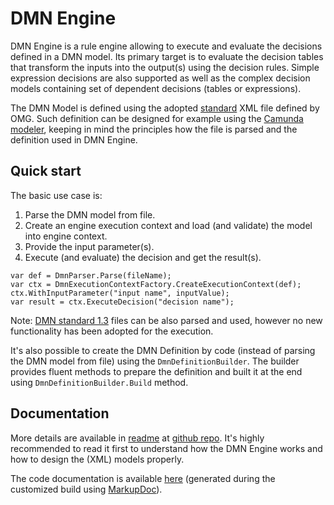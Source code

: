 # DMN Engine #
DMN Engine is a rule engine allowing to execute and evaluate the decisions defined in a DMN model. Its primary target is to evaluate the decision tables that transform the inputs into the output(s) using the decision rules. Simple expression decisions are also supported as well as the complex decision models containing set of dependent decisions (tables or expressions).

The DMN Model is defined using the adopted [standard](https://www.omg.org/spec/DMN/1.1/) XML file defined by OMG. Such definition can be designed for example using the [Camunda modeler](https://camunda.com/download/modeler/), keeping in mind the principles how the file is parsed and the definition used in DMN Engine.

## Quick start ##
The basic use case is:

1. Parse the DMN model from file.
2. Create an engine execution context and load (and validate) the model into engine context.
3. Provide the input parameter(s).
4. Execute (and evaluate) the decision and get the result(s).

```
var def = DmnParser.Parse(fileName);
var ctx = DmnExecutionContextFactory.CreateExecutionContext(def);
ctx.WithInputParameter("input name", inputValue);
var result = ctx.ExecuteDecision("decision name");
```
Note: [DMN standard 1.3](https://www.omg.org/spec/DMN/1.3/) files can be also parsed and used, however no new functionality has been adopted for the execution.

It's also possible to create the DMN Definition by code (instead of parsing the DMN model from file) using the `DmnDefinitionBuilder`. The builder provides fluent methods to prepare the definition and built it at the end using `DmnDefinitionBuilder.Build` method.

## Documentation ##
More details are available in [readme](https://github.com/adamecr/Common.DMN.Engine/blob/master/readme.md) at [github repo](https://github.com/adamecr/Common.DMN.Engine). It's highly recommended to read it first to understand how the DMN Engine works and how to design the (XML) models properly.

The code documentation is available [here](https://github.com/adamecr/Common.DMN.Engine/blob/master/doc/net.adamec.lib.common.dmn.engine.md) (generated during the customized build using [MarkupDoc](https://github.com/adamecr/MarkupDoc)).
